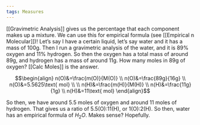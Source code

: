 ```yaml
---
tags: Measures 
---
```


[[Gravimetric Analysis]] gives us the percentage that each component makes up a mixture. We can use this for empirical formula (see [[Empirical n Molecular]])! Let’s say I have a certain liquid, let’s say water and it has a mass of 100g. Then I run a gravimetric analysis of the water, and it is 89% oxygen and 11% hydrogen. So then the oxygen has a total mass of around 89g, and hydrogen has a mass of around 11g. How many moles in 89g of oxygen? [[Calc Moles]] is the answer. 

$$\begin{align}
n(O)&=\frac{m(O)}{M(O)} \\
n(O)&=\frac{89g}{16g} \\
n(O)&=5.5625\text{ mol} \\
\\
n(H)&=\frac{m(H)}{M(H)} \\
n(H)&=\frac{11g}{1g} \\
n(H)&=11\text{ mol}
\end{align}$$

So then, we have around 5.5 moles of oxygen and around 11 moles of hydrogen. That gives us a ratio of 5.5(O):11(H), or 1(O):2(H). So then, water has an empirical formula of $H_{2}O$. Makes sense? Hopefully.